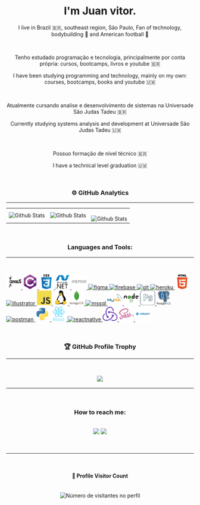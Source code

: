 <div align="center">
    <h1>
    I'm Juan vitor.
    </h1>


 <div align="center"> <p> I  live in Brazil 🇧🇷, southeast region, São Paulo, Fan of technology, bodybuilding 💪 and American football 🏈 </p> </div>
 </br>

  <div align="center"> <p>  Tenho estudado programação e tecnologia, principalmente por conta própria: cursos, bootcamps, livros e youtube 🇧🇷 </p>

  <p> I have been studying programming and technology, mainly on my own: courses, bootcamps, books and youtube 🇺🇲</p></div></br>

 <div align="center"><p>  Atualmente cursando analise e desenvolvimento de sistemas na Universade São Judas Tadeu 🇧🇷 </p>  

  <p> Currently studying systems analysis and development at Universade São Judas Tadeu 🇺🇲 </p> </div> </br> 
 
 <div align="center"> <p>  Possuo formação de nível técnico 🇧🇷</p> 
 <p> I have a technical level graduation 🇺🇲</p> </div>
</div>

<br>
<div align="center">
<h3> ⚙️ GitHub Analytics</h3>
<div>

---

<table>
  <tr>
    <td>
      <img
        align="left"
        src="https://github-readme-stats.vercel.app/api?username=Ruan-codeVi&theme=dark&hide_border=false&include_all_commits=true"
        alt="Github Stats"
      />
    </td>
    <td>
      <img
        align="left"
        src="https://github-readme-stats.vercel.app/api/top-langs/?username=Ruan-codeVi&theme=dark&hide_border=false&include_all_commits=true&count_private=true&layout=compact"
        alt="Github Stats"
      />
    </td>
    <td>
      <br/>
      <img
        align="left"
        src="https://github-readme-streak-stats.herokuapp.com/?user=Ruan-codeVi&theme=dark&hide_border=false"
        alt="Github Stats"
      />
    </td>
  </tr>
</table>

</br>

<div>
<h3>Languages and Tools:</h3>

</div>

----

</br>
<div>
<p align="left"> <a href="https://canvasjs.com" target="_blank" rel="noreferrer"> <img src="https://raw.githubusercontent.com/Hardik0307/Hardik0307/master/assets/canvasjs-charts.svg" alt="canvasjs" width="40" height="40"/> </a> <a href="https://www.w3schools.com/cs/" target="_blank" rel="noreferrer"> <img src="https://raw.githubusercontent.com/devicons/devicon/master/icons/csharp/csharp-original.svg" alt="csharp" width="40" height="40"/> </a> <a href="https://www.w3schools.com/css/" target="_blank" rel="noreferrer"> <img src="https://raw.githubusercontent.com/devicons/devicon/master/icons/css3/css3-original-wordmark.svg" alt="css3" width="40" height="40"/> </a> <a href="https://dotnet.microsoft.com/" target="_blank" rel="noreferrer"> <img src="https://raw.githubusercontent.com/devicons/devicon/master/icons/dot-net/dot-net-original-wordmark.svg" alt="dotnet" width="40" height="40"/> </a> <a href="https://expressjs.com" target="_blank" rel="noreferrer"> <img src="https://raw.githubusercontent.com/devicons/devicon/master/icons/express/express-original-wordmark.svg" alt="express" width="40" height="40"/> </a> <a href="https://www.figma.com/" target="_blank" rel="noreferrer"> <img src="https://www.vectorlogo.zone/logos/figma/figma-icon.svg" alt="figma" width="40" height="40"/> </a> <a href="https://firebase.google.com/" target="_blank" rel="noreferrer"> <img src="https://www.vectorlogo.zone/logos/firebase/firebase-icon.svg" alt="firebase" width="40" height="40"/> </a> <a href="https://git-scm.com/" target="_blank" rel="noreferrer"> <img src="https://www.vectorlogo.zone/logos/git-scm/git-scm-icon.svg" alt="git" width="40" height="40"/> </a> <a href="https://heroku.com" target="_blank" rel="noreferrer"> <img src="https://www.vectorlogo.zone/logos/heroku/heroku-icon.svg" alt="heroku" width="40" height="40"/> </a> <a href="https://www.w3.org/html/" target="_blank" rel="noreferrer"> <img src="https://raw.githubusercontent.com/devicons/devicon/master/icons/html5/html5-original-wordmark.svg" alt="html5" width="40" height="40"/> </a> <a href="https://www.adobe.com/in/products/illustrator.html" target="_blank" rel="noreferrer"> <img src="https://www.vectorlogo.zone/logos/adobe_illustrator/adobe_illustrator-icon.svg" alt="illustrator" width="40" height="40"/> </a> <a href="https://developer.mozilla.org/en-US/docs/Web/JavaScript" target="_blank" rel="noreferrer"> <img src="https://raw.githubusercontent.com/devicons/devicon/master/icons/javascript/javascript-original.svg" alt="javascript" width="40" height="40"/> </a> <a href="https://www.linux.org/" target="_blank" rel="noreferrer"> <img src="https://raw.githubusercontent.com/devicons/devicon/master/icons/linux/linux-original.svg" alt="linux" width="40" height="40"/> </a> <a href="https://www.mongodb.com/" target="_blank" rel="noreferrer"> <img src="https://raw.githubusercontent.com/devicons/devicon/master/icons/mongodb/mongodb-original-wordmark.svg" alt="mongodb" width="40" height="40"/> </a> <a href="https://www.microsoft.com/en-us/sql-server" target="_blank" rel="noreferrer"> <img src="https://www.svgrepo.com/show/303229/microsoft-sql-server-logo.svg" alt="mssql" width="40" height="40"/> </a> <a href="https://www.mysql.com/" target="_blank" rel="noreferrer"> <img src="https://raw.githubusercontent.com/devicons/devicon/master/icons/mysql/mysql-original-wordmark.svg" alt="mysql" width="40" height="40"/> </a> <a href="https://nodejs.org" target="_blank" rel="noreferrer"> <img src="https://raw.githubusercontent.com/devicons/devicon/master/icons/nodejs/nodejs-original-wordmark.svg" alt="nodejs" width="40" height="40"/> </a> <a href="https://www.photoshop.com/en" target="_blank" rel="noreferrer"> <img src="https://raw.githubusercontent.com/devicons/devicon/master/icons/photoshop/photoshop-line.svg" alt="photoshop" width="40" height="40"/> </a> <a href="https://www.postgresql.org" target="_blank" rel="noreferrer"> <img src="https://raw.githubusercontent.com/devicons/devicon/master/icons/postgresql/postgresql-original-wordmark.svg" alt="postgresql" width="40" height="40"/> </a> <a href="https://postman.com" target="_blank" rel="noreferrer"> <img src="https://www.vectorlogo.zone/logos/getpostman/getpostman-icon.svg" alt="postman" width="40" height="40"/> </a> <a href="https://www.python.org" target="_blank" rel="noreferrer"> <img src="https://raw.githubusercontent.com/devicons/devicon/master/icons/python/python-original.svg" alt="python" width="40" height="40"/> </a> <a href="https://reactjs.org/" target="_blank" rel="noreferrer"> <img src="https://raw.githubusercontent.com/devicons/devicon/master/icons/react/react-original-wordmark.svg" alt="react" width="40" height="40"/> </a> <a href="https://reactnative.dev/" target="_blank" rel="noreferrer"> <img src="https://reactnative.dev/img/header_logo.svg" alt="reactnative" width="40" height="40"/> </a> <a href="https://redux.js.org" target="_blank" rel="noreferrer"> <img src="https://raw.githubusercontent.com/devicons/devicon/master/icons/redux/redux-original.svg" alt="redux" width="40" height="40"/> </a> <a href="https://sass-lang.com" target="_blank" rel="noreferrer"> <img src="https://raw.githubusercontent.com/devicons/devicon/master/icons/sass/sass-original.svg" alt="sass" width="40" height="40"/> </a> <a href="https://webpack.js.org" target="_blank" rel="noreferrer"> <img src="https://raw.githubusercontent.com/devicons/devicon/d00d0969292a6569d45b06d3f350f463a0107b0d/icons/webpack/webpack-original-wordmark.svg" alt="webpack" width="40" height="40"/> </a> </p>
</div>
</br>

<div>
<h3>
🏆 GitHub Profile Trophy
</h3>
</div>

---
</br>
<div>
<p align="center">
  <a
    href="https://github.com/ryo-ma/github-profile-trophy"
    title="repositório de troféus">
      <img
      width="800"
      src="https://github-profile-trophy.vercel.app/?username=Ruan-codeVi&column=8&theme=darkhub&no-frame=true&no-bg=true"/>
  </a>
</p>
</div>

---

</br>
<div align="center">
<h3>
How to reach me:
</h3>
<br>
<img width="195" src = "https://img.shields.io/badge/juan19vitor@gmail.com-D14836?style=for-the-badge&logo=gmail&logoColor=white" /> 
<a href = "https://www.linkedin.com/in/juan-vitorbsantos/">
<img width="100" src="https://img.shields.io/badge/linkedin-%230077B5.svg?&style=for-the-badge&logo=linkedin&logoColor=white" /></a>
</div>
</br>
</br>

---

</br>
<div align="center">
<h4>
📍 Profile Visitor Count
</h4>
</br>
<div>
<img width="170"
    src="https://profile-counter.glitch.me/Ruan-codeVi/count.svg"
    alt="Número de visitantes no perfil"
  />
</div>
</div>
